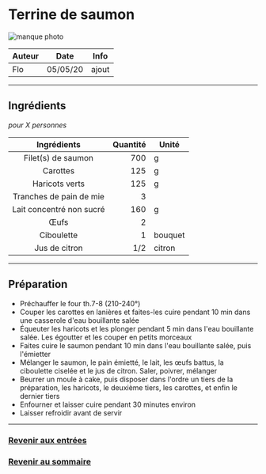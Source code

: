 # Terrine de saumon

![manque photo](photos/<nom>.jpg)

| Auteur         | Date           | Info  |
| -------------- |:--------------:| ----- |
| Flo            |  05/05/20      | ajout |

___

## Ingrédients

*pour X personnes*

| Ingrédients               | Quantité  | Unité
|:-------------------------:|----------:|-------
| Filet(s) de saumon        |       700 | g
| Carottes                  |       125 | g
| Haricots verts            |       125 | g
| Tranches de pain de mie   |         3 |
| Lait concentré non sucré  |       160 | g
| Œufs                      |         2 |
| Ciboulette                |         1 | bouquet
| Jus de citron             |       1/2 | citron

___

## Préparation

* Préchauffer le four th.7-8 (210-240°)
* Couper les carottes en lanières et faites-les cuire pendant 10 min dans une casserole d'eau bouillante salée
* Équeuter les haricots et les plonger pendant 5 min dans l'eau bouillante salée. Les égoutter et les couper en petits morceaux
* Faites cuire le saumon pendant 10 min dans l'eau bouillante salée, puis l'émietter
* Mélanger le saumon, le pain émietté, le lait, les œufs battus, la ciboulette ciselée et le jus de citron. Saler, poivrer, mélanger
* Beurrer un moule à cake, puis disposer dans l'ordre un tiers de la préparation, les haricots, le deuxième tiers, les carottes, et enfin le dernier tiers
* Enfourner et laisser cuire pendant 30 minutes environ
* Laisser refroidir avant de servir

___

### [Revenir aux entrées](https://github.com/fookinhell/TopChefCrew-Recipes/wiki/Entrées)

### [Revenir au sommaire](https://github.com/fookinhell/TopChefCrew-Recipes/wiki)